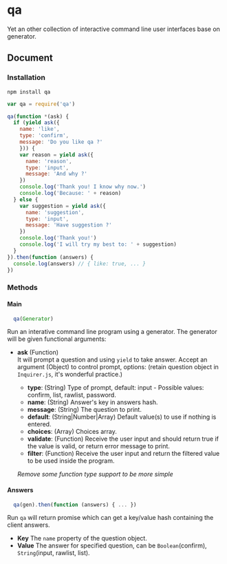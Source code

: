 # qa

Yet an other collection of interactive command line user interfaces base on generator.

## Document

### Installation

```shell
npm install qa
```

```js
var qa = require('qa')

qa(function *(ask) {
  if (yield ask({
    name: 'like',
    type: 'confirm',
    message: 'Do you like qa ?'
    })) {
    var reason = yield ask({
      name: 'reason',
      type: 'input',
      message: 'And why ?'
    })
    console.log('Thank you! I know why now.')
    console.log('Because: ' + reason)
  } else {
    var suggestion = yield ask({
      name: 'suggestion',
      type: 'input',
      message: 'Have suggestion ?'
    })
    console.log('Thank you!')
    console.log('I will try my best to: ' + suggestion)
  }
}).then(function (answers) {
  console.log(answers) // { like: true, ... }
})
```

### Methods

#### Main

```js
  qa(Generator)
```

Run an interative command line program using a generator. The generator will be given functional arguments:

- **ask** (Function)  
  It will prompt a question and using `yield` to take answer.
  Accept an argument (Object) to control prompt, options: (retain question object in `Inquirer.js`, it's wonderful practice.)
  
  - **type**: (String) Type of prompt, default: input - Possible values: confirm, list, rawlist, password.
  - **name**: (String) Answer's key in answers hash.
  - **message**: (String) The question to print.
  - **default**: (String|Number|Array) Default value(s) to use if nothing is entered.
  - **choices**: (Array) Choices array.
  - **validate**: (Function) Receive the user input and should return true if the value is valid, or return error message to print.
  - **filter**: (Function) Receive the user input and return the filtered value to be used inside the program.
  
  *Remove some function type support to be more simple*
  
#### Answers

```js
  qa(gen).then(function (answers) { ... })
```

Run `qa` will return promise which can get a key/value hash containing the client answers.

- **Key** The `name` property of the question object.
- **Value** The answer for specified question, can be `Boolean`(confirm), `String`(input, rawlist, list).
